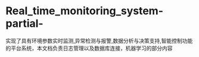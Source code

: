 # Real_time_monitoring_system-partial-
实现了具有环境参数实时监测,异常检测与报警,数据分析与决策支持,智能控制功能的平台系统，本文档负责日志管理以及数据库连接，机器学习的部分内容
